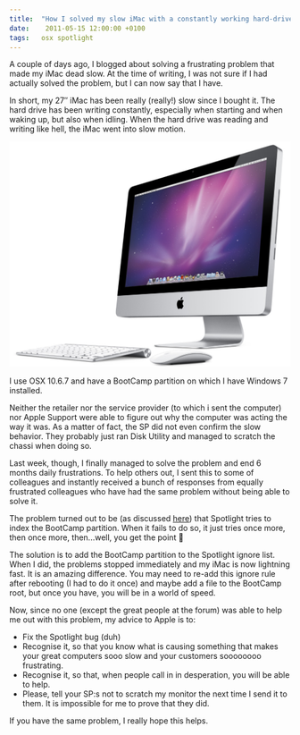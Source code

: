 ```yaml
---
title:  "How I solved my slow iMac with a constantly working hard-drive"
date:    2011-05-15 12:00:00 +0100
tags: 	osx spotlight
---
```



A couple of days ago, I blogged about solving a frustrating problem that made my
iMac dead slow. At the time of writing, I was not sure if I had actually solved
the problem, but I can now say that I have.

In short, my 27″ iMac has been really (really!) slow since I bought it. The hard
drive has been writing constantly, especially when starting and when waking up,
but also when idling. When the hard drive was reading and writing like hell, the
iMac went into slow motion.

![The mighty iMac – great once you fix Spotlight](/assets/img/blog/2011-05-15.jpg)

I use OSX 10.6.7 and have a BootCamp partition on which I have Windows 7 installed.

Neither the retailer nor the service provider (to which i sent the computer) nor
Apple Support were able to figure out why the computer was acting the way it was.
As a matter of fact, the SP did not even confirm the slow behavior. They probably
just ran Disk Utility and managed to scratch the chassi when doing so.

Last week, though, I finally managed to solve the problem and end 6 months daily
frustrations. To help others out, I sent this to some of colleagues and instantly
received a bunch of responses from equally frustrated colleagues who have had the
same problem without being able to solve it.

The problem turned out to be (as discussed [here](https://discussions.apple.com/message/12913591?messageID=12913591))
that Spotlight tries to index the BootCamp partition. When it fails to do so, it
just tries once more, then once more, then...well, you get the point 🙂

The solution is to add the BootCamp partition to the Spotlight ignore list. When
I did, the problems stopped immediately and my iMac is now lightning fast. It is
an amazing difference. You may need to re-add this ignore rule after rebooting (I
had to do it once) and maybe add a file to the BootCamp root, but once you have,
you will be in a world of speed.

Now, since no one (except the great people at the forum) was able to help me out
with this problem, my advice to Apple is to:

- Fix the Spotlight bug (duh)
- Recognise it, so that you know what is causing something that makes your great computers sooo slow and your customers soooooooo frustrating.
- Recognise it, so that, when people call in in desperation, you will be able to help.
- Please, tell your SP:s not to scratch my monitor the next time I send it to them. It is impossible for me to prove that they did.

If you have the same problem, I really hope this helps.